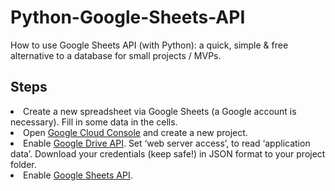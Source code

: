 # Python-Google-Sheets-API
How to use Google Sheets API (with Python): a quick, simple & free alternative to a database for small projects / MVPs.<br>

<h2>Steps</h2>
<li>Create a new spreadsheet via Google Sheets (a Google account is necessary). Fill in some data in the cells.</li>

<li>Open <a href="http://console.cloud.google.com/">Google Cloud Console</a> and create a new project.</li>

<li>Enable <a href="https://console.cloud.google.com/apis/library/drive.googleapis.com">Google Drive API</a>.  Set ‘web server access’, to read ‘application data’. Download your credentials (keep safe!) in JSON format to your project folder.</li>

<li>Enable <a href="http://console.cloud.google.com/apis/library/sheets.googleapis.com">Google Sheets API</a>.</li>
